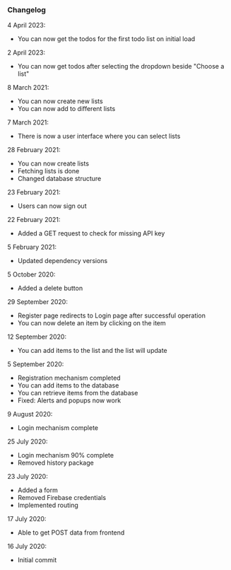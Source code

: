 ### Changelog

4 April 2023:
- You can now get the todos for the first todo list on initial load 

2 April 2023:
- You can now get todos after selecting the dropdown beside "Choose a list"

8 March 2021:
- You can now create new lists
- You can now add to different lists

7 March 2021:
- There is now a user interface where you can select lists

28 February 2021:
- You can now create lists
- Fetching lists is done
- Changed database structure

23 February 2021:
- Users can now sign out

22 February 2021:
- Added a GET request to check for missing API key

5 February 2021:
- Updated dependency versions

5 October 2020:
- Added a delete button

29 September 2020:
- Register page redirects to Login page after successful operation
- You can now delete an item by clicking on the item

12 September 2020:
- You can add items to the list and the list will update

5 September 2020:
- Registration mechanism completed
- You can add items to the database
- You can retrieve items from the database
- Fixed: Alerts and popups now work

9 August 2020:
- Login mechanism complete

25 July 2020:
- Login mechanism 90% complete
- Removed history package

23 July 2020:
- Added a form
- Removed Firebase credentials
- Implemented routing

17 July 2020:
- Able to get POST data from frontend

16 July 2020:
- Initial commit
